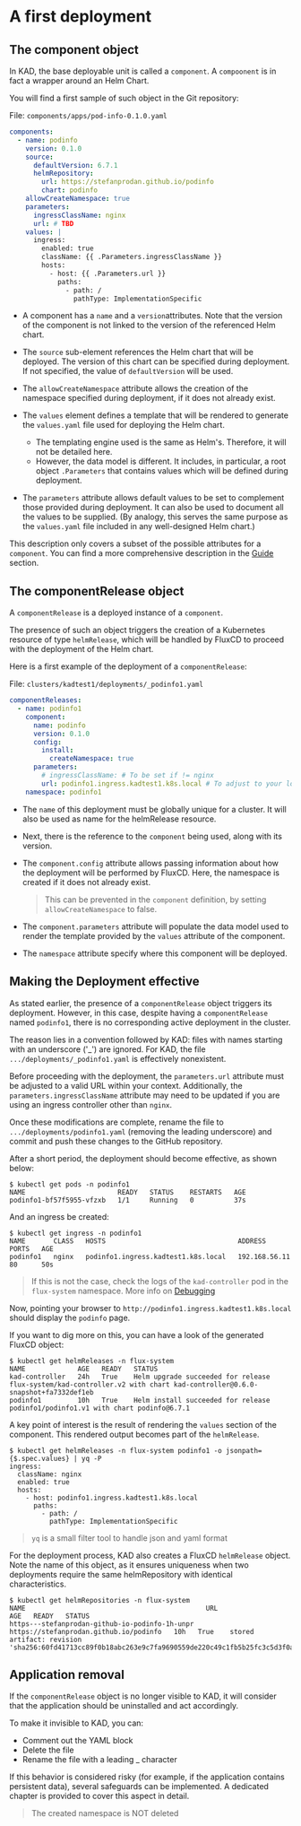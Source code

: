 
# A first deployment

## The component object

In KAD, the base deployable unit is called a `component`. A `compoonent` is in fact a wrapper around an Helm Chart.

You will find a first sample of such object in the Git repository:

File: `components/apps/pod-info-0.1.0.yaml`

``` yaml
components:
  - name: podinfo
    version: 0.1.0
    source:
      defaultVersion: 6.7.1
      helmRepository:
        url: https://stefanprodan.github.io/podinfo
        chart: podinfo
    allowCreateNamespace: true
    parameters:
      ingressClassName: nginx
      url: # TBD
    values: |
      ingress:
        enabled: true
        className: {{ .Parameters.ingressClassName }}
        hosts:
          - host: {{ .Parameters.url }}
            paths:
              - path: /
                pathType: ImplementationSpecific

```

- A component has a `name` and a `version`attributes. Note that the version of the component is not linked to the version of the 
referenced Helm chart.

- The `source` sub-element references the Helm chart that will be deployed. The version of this chart can be specified 
during deployment. If not specified, the value of `defaultVersion` will be used.

- The `allowCreateNamespace` attribute allows the creation of the namespace specified during deployment, if it does not
already exist.

- The `values` element defines a template that will be rendered to generate the `values.yaml` file used for deploying 
the Helm chart.

    - The templating engine used is the same as Helm's. Therefore, it will not be detailed here.
    - However, the data model is different. It includes, in particular, a root object `.Parameters` that contains values 
      which will be defined during deployment.

- The `parameters` attribute allows default values to be set to complement those provided during deployment. 
It can also be used to document all the values to be supplied. (By analogy, this serves the same purpose as the 
`values.yaml` file included in any well-designed Helm chart.)

This description only covers a subset of the possible attributes for a `component`. 
You can find a more comprehensive description in the [Guide](../guide/component.md) section.

## The componentRelease object

A `componentRelease` is a deployed instance of a `component`.

The presence of such an object triggers the creation of a Kubernetes resource of type `helmRelease`, 
which will be handled by FluxCD to proceed with the deployment of the Helm chart.

Here is a first example of the deployment of a `componentRelease`:

File: `clusters/kadtest1/deployments/_podinfo1.yaml`

``` yaml
componentReleases:
  - name: podinfo1
    component:
      name: podinfo
      version: 0.1.0
      config:
        install:
          createNamespace: true
      parameters:
        # ingressClassName: # To be set if != nginx
        url: podinfo1.ingress.kadtest1.k8s.local # To adjust to your local context
    namespace: podinfo1
```

- The `name` of this deployment must be globally unique for a cluster. It will also be used as name for the helmRelease resource.
- Next, there is the reference to the `component` being used, along with its version.

- The `component.config` attribute allows passing information about how the deployment will be performed by FluxCD. 
Here, the namespace is created if it does not already exist.

    > This can be prevented in the `component` definition, by setting `allowCreateNamespace` to false.

- The `component.parameters` attribute will populate the data model used to render the template 
provided by the `values` attribute of the component.

- The `namespace` attribute specify where this component will be deployed.

## Making the Deployment effective

As stated earlier, the presence of a `componentRelease` object triggers its deployment. However, in this case, 
despite having a `componentRelease` named `podinfo1`, there is no corresponding active deployment in the cluster.

The reason lies in a convention followed by KAD: files with names starting with an underscore ('_') are ignored. 
For KAD, the file `.../deployments/_podinfo1.yaml` is effectively nonexistent.

Before proceeding with the deployment, the `parameters.url` attribute must be adjusted to a valid URL within your context. 
Additionally, the `parameters.ingressClassName` attribute may need to be updated if you are using an ingress controller 
other than `nginx`.

Once these modifications are complete, rename the file to `.../deployments/podinfo1.yaml` (removing the leading 
underscore) and commit and push these changes to the GitHub repository.

After a short period, the deployment should become effective, as shown below:

``` shell
$ kubectl get pods -n podinfo1
NAME                       READY   STATUS    RESTARTS   AGE
podinfo1-bf57f5955-vfzxb   1/1     Running   0          37s
```

And an ingress be created:

``` shell
$ kubectl get ingress -n podinfo1
NAME       CLASS   HOSTS                                 ADDRESS         PORTS   AGE
podinfo1   nginx   podinfo1.ingress.kadtest1.k8s.local   192.168.56.11   80      50s
```

> If this is not the case, check the logs of the `kad-controller` pod in the `flux-system` namespace. More info on [Debugging](./30-debugging.md)

Now, pointing your browser to `http://podinfo1.ingress.kadtest1.k8s.local` should display the `podinfo` page.

If you want to dig more on this, you can have a look of the generated FluxCD object:

``` shell
$ kubectl get helmReleases -n flux-system
NAME             AGE   READY   STATUS
kad-controller   24h   True    Helm upgrade succeeded for release flux-system/kad-controller.v2 with chart kad-controller@0.6.0-snapshot+fa7332def1eb
podinfo1         10h   True    Helm install succeeded for release podinfo1/podinfo1.v1 with chart podinfo@6.7.1
```

A key point of interest is the result of rendering the `values` section of the component. This rendered output becomes part of the `helmRelease`.

```
$ kubectl get helmReleases -n flux-system podinfo1 -o jsonpath={$.spec.values} | yq -P
ingress:
  className: nginx
  enabled: true
  hosts:
    - host: podinfo1.ingress.kadtest1.k8s.local
      paths:
        - path: /
          pathType: ImplementationSpecific
```

> `yq` is a small filter tool to handle json and yaml format 

For the deployment process, KAD also creates a FluxCD `helmRelease` object. Note the name of this object, as it ensures 
uniqueness when two deployments require the same helmRepository with identical characteristics.

```
$ kubectl get helmRepositories -n flux-system
NAME                                             URL                                      AGE   READY   STATUS
https---stefanprodan-github-io-podinfo-1h-unpr   https://stefanprodan.github.io/podinfo   10h   True    stored artifact: revision 'sha256:60fd41713cc89f0b18abc263e9c7fa9690559de220c49c1fb5b25fc3c5d3f0a6'
```

## Application removal

If the `componentRelease` object is no longer visible to KAD, it will consider that the application should be 
uninstalled and act accordingly.

To make it invisible to KAD, you can:

- Comment out the YAML block
- Delete the file
- Rename the file with a leading _ character

If this behavior is considered risky (for example, if the application contains persistent data), several safeguards 
can be implemented. A dedicated chapter is provided to cover this aspect in detail.

> The created namespace is NOT deleted
